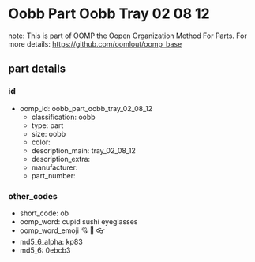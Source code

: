 # Oobb Part Oobb Tray 02 08 12  

note: This is part of OOMP the Oopen Organization Method For Parts. For more details: https://github.com/oomlout/oomp_base

##  part details





### id
* oomp_id: oobb_part_oobb_tray_02_08_12
  * classification: oobb
  * type: part
  * size: oobb
  * color: 
  * description_main: tray_02_08_12
  * description_extra: 
  * manufacturer: 
  * part_number: 

### other_codes
* short_code: ob
* oomp_word: cupid sushi eyeglasses
* oomp_word_emoji :cupid: :sushi: :eyeglasses:
* md5_6_alpha: kp83
* md5_6: 0ebcb3